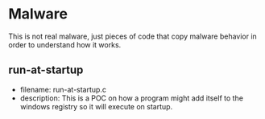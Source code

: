 # Malware

This is not real malware, just pieces of code that copy malware behavior in order to understand how it works.

## run-at-startup

- filename: run-at-startup.c
- description: This is a POC on how a program might add itself to the windows registry so it will execute on startup.

